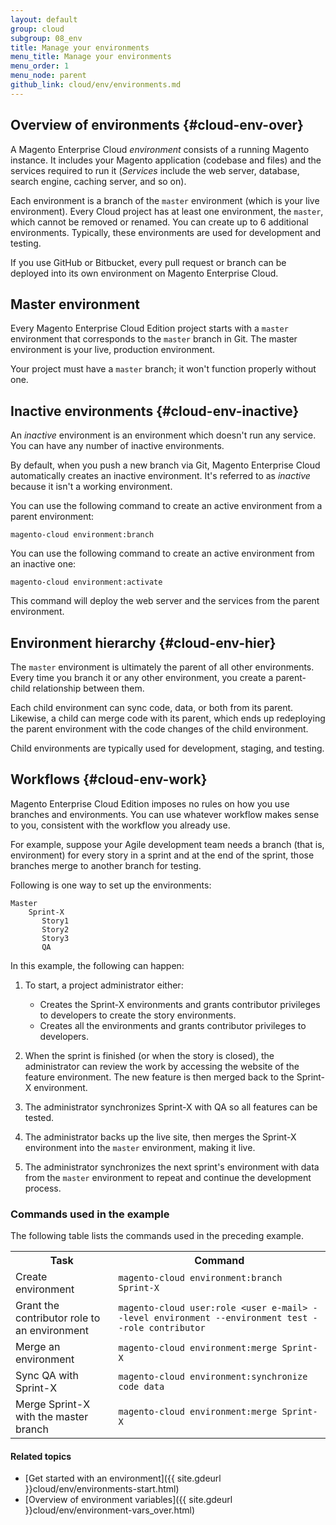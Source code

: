 ```yaml
---
layout: default
group: cloud
subgroup: 08_env
title: Manage your environments
menu_title: Manage your environments
menu_order: 1
menu_node: parent
github_link: cloud/env/environments.md
---
```


## Overview of environments {#cloud-env-over}
A Magento Enterprise Cloud *environment* consists of a running Magento instance. It includes your Magento application (codebase and files) and the services required to run it (*Services* include the web server, database, search engine, caching server, and so on).

Each environment is a branch of the `master` environment (which is your live environment). Every Cloud project has at least one environment, the `master`, which cannot be removed or renamed. You can create up to 6 additional environments. Typically, these environments are used for development and testing.

If you use GitHub or Bitbucket, every pull request or branch can be deployed into its own environment on Magento Enterprise Cloud.

## Master environment
Every Magento Enterprise Cloud Edition project starts with a `master` environment that corresponds to the `master` branch in Git. The master environment is your live, production environment.

<div class="bs-callout bs-callout-info" id="info">
  <p>Your project must have a <code>master</code> branch; it won't function properly without one.</p>
</div>


## Inactive environments {#cloud-env-inactive}
An *inactive* environment is an environment which doesn't run any service. You can have any number of inactive environments.

By default, when you push a new branch via Git, Magento Enterprise Cloud automatically creates an inactive environment. It's referred to as *inactive* because it isn't a working environment. 

You can use the following command to create an active environment from a parent environment:

	magento-cloud environment:branch

You can use the following command to create an active environment from an inactive one:

	magento-cloud environment:activate

<div class="bs-callout bs-callout-info" id="info">
  <p>This command will deploy the web server and the services from the parent environment.</p>
</div>

## Environment hierarchy {#cloud-env-hier}
The `master` environment is ultimately the parent of all other environments. Every time you branch it or any other environment, you create a parent-child relationship between them.

Each child environment can sync code, data, or both from its parent. Likewise, a child can merge code with its parent, which ends up redeploying the parent environment with the code changes of the child environment.

Child environments are typically used for development, staging, and testing.

## Workflows {#cloud-env-work}
Magento Enterprise Cloud Edition imposes no rules on how you use branches and environments. You can use whatever workflow makes sense to you, consistent with the workflow you already use.

For example, suppose your Agile development team needs a branch (that is, environment) for every story in a sprint and at the end of the sprint, those branches merge to another branch for testing.

Following is one way to set up the environments:

	Master
		Sprint-X
		   Story1
		   Story2
		   Story3
		   QA

In this example, the following can happen:

1.	To start, a project administrator either:

	*	Creates the Sprint-X environments and grants contributor privileges to developers to create the story environments.
	*	Creates all the environments and grants contributor privileges to developers.

2.	When the sprint is finished (or when the story is closed), the administrator can review the work by accessing the website of the feature environment. The new feature is then merged back to the Sprint-X environment.
3.	The administrator synchronizes Sprint-X with QA so all features can be tested.
3.	The administrator backs up the live site, then merges the Sprint-X environment into the `master` environment, making it live.
4.	The administrator synchronizes the next sprint's environment with data from the `master` environment to repeat and continue the development process.

### Commands used in the example
The following table lists the commands used in the preceding example.

<table>
	<tbody>
		<tr>
			<th>Task</th>
			<th>Command</th>
		</tr>
	<tr>
		<td>Create environment</td>
		<td><code>magento-cloud environment:branch Sprint-X</code></td>
	</tr>
	<tr>
		<td>Grant the contributor role to an environment</td>
		<td><code>magento-cloud user:role &lt;user e-mail> --level environment --environment test --role contributor</code></td>
	</tr>
	<tr><td>Merge an environment</td>
	<td><code>magento-cloud environment:merge Sprint-X</code></td>
	</tr>
	<tr><td>Sync QA with Sprint-X</td>
	<td><code>magento-cloud environment:synchronize code data</code></td>
	</tr>
	<tr><td>Merge Sprint-X with the master branch</td>
	<td><code>magento-cloud environment:merge Sprint-X</code></td>
	</tr>
</tbody>
</table>

#### Related topics
*	[Get started with an environment]({{ site.gdeurl }}cloud/env/environments-start.html)
*	[Overview of environment variables]({{ site.gdeurl }}cloud/env/environment-vars_over.html)
